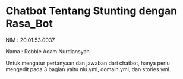 # Chatbot Tentang Stunting dengan Rasa_Bot
NIM : 20.01.53.0037

Nama : Robbie Adam Nurdiansyah

Untuk mengatur pertanyaan dan jawaban dari chatbot, hanya perlu mengedit pada 3 bagian yaitu nlu.yml, domain.yml, dan stories.yml.
